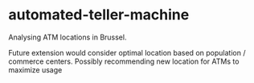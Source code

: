 # automated-teller-machine

Analysing ATM locations in Brussel.



Future extension would consider optimal location based on population / commerce centers. Possibly recommending new location for ATMs to maximize usage    
